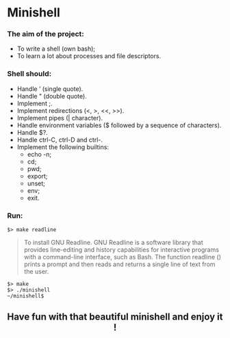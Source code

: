 # Minishell
### The aim of the project:
- To write a shell (own bash);
- To learn a lot about processes and file descriptors.
### Shell should:
- Handle ’ (single quote).
- Handle " (double quote).
- Implement ;.
- Implement redirections (<, >, <<, >>).
- Implement pipes (| character).
- Handle environment variables ($ followed by a sequence of characters).
- Handle $?.
- Handle ctrl-C, ctrl-D and ctrl-\.
- Implement the following builtins:
  - echo -n;
  - cd;
  - pwd;
  - export;
  - unset;
  - env;
  - exit.
### Run:
```
$> make readline
```
>To install GNU Readline. GNU Readline is a software library that provides line-editing and history capabilities for interactive programs with a command-line interface, such as Bash. The function readline () prints a prompt and then reads and returns a single line of text from the user.
```
$> make
$> ./minishell
~/minishell$
```
<h2 align="center">Have fun with that beautiful minishell and enjoy it !</h2>
